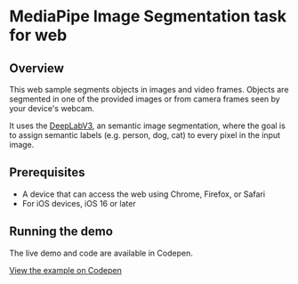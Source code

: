 # MediaPipe Image Segmentation task for web

## Overview

This web sample segments objects in images and video frames. Objects are segmented in one of the provided images or from camera frames seen by your device's webcam.

It uses the [DeepLabV3](https://arxiv.org/abs/1706.05587), an semantic image segmentation, where the goal is to assign semantic labels (e.g. person, dog, cat) to every pixel in the input image.

## Prerequisites

* A device that can access the web using Chrome, Firefox, or Safari
* For iOS devices, iOS 16 or later

## Running the demo

The live demo and code are available in Codepen.

[View the example on Codepen](https://codepen.io/mediapipe-preview/pen/xxJNjbN)
